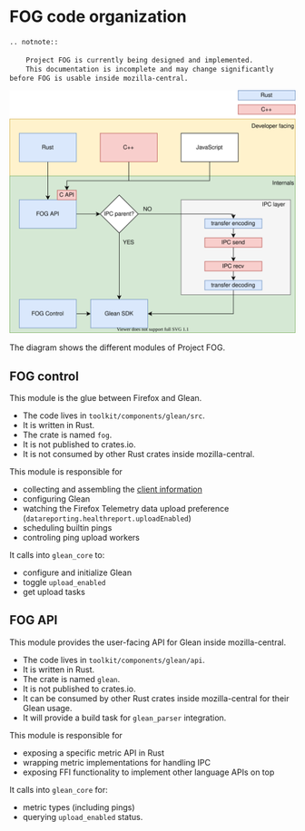 # FOG code organization

```eval_rst
.. notnote::

    Project FOG is currently being designed and implemented.
    This documentation is incomplete and may change significantly before FOG is usable inside mozilla-central.
```

![Modules of Project FOG](images/fog-modules.svg)

The diagram shows the different modules of Project FOG.

## FOG control

This module is the glue between Firefox and Glean.

* The code lives in `toolkit/components/glean/src`.
* It is written in Rust.
* The crate is named `fog`.
* It is not published to crates.io.
* It is not consumed by other Rust crates inside mozilla-central.

This module is responsible for

* collecting and assembling the [client information](https://mozilla.github.io/glean/book/user/pings/index.html#the-client_info-section)
* configuring Glean
* watching the Firefox Telemetry data upload preference (`datareporting.healthreport.uploadEnabled`)
* scheduling builtin pings
* controling ping upload workers

It calls into `glean_core` to:

* configure and initialize Glean
* toggle `upload_enabled`
* get upload tasks

## FOG API

This module provides the user-facing API for Glean inside mozilla-central.

* The code lives in `toolkit/components/glean/api`.
* It is written in Rust.
* The crate is named `glean`.
* It is not published to crates.io.
* It can be consumed by other Rust crates inside mozilla-central for their Glean usage.
* It will provide a build task for `glean_parser` integration.

This module is responsible for

* exposing a specific metric API in Rust
* wrapping metric implementations for handling IPC
* exposing FFI functionality to implement other language APIs on top

It calls into `glean_core` for:

* metric types (including pings)
* querying `upload_enabled` status.
